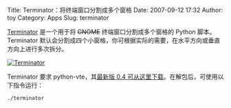Title: Terminator：将终端窗口分割成多个窗格
Date: 2007-09-12 17:32
Author: toy
Category: Apps
Slug: terminator

[Terminator](http://www.tenshu.net/terminator/) 是一个用于将 ~~GNOME~~
终端窗口分割成多个窗格的 Python 脚本。Terminator
默认会分割成四个小窗格，你可根据实际的需要，在水平方向或垂直方向上进行多次拆分。

[![Terminator](http://i.linuxtoy.org/i/2007/09/terminator_s.png)](http://i.linuxtoy.org/i/2007/09/terminator.png)

Terminator 要求 python-vte，其[最新版 0.4
可从这里下载](https://launchpad.net/terminator/trunk/0.4/+download/terminator-0.4.tar.gz)。在解包后，可使用以下指令运行：

`./terminator`
